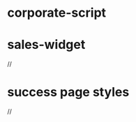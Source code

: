 # corporate-script

# sales-widget
// <script src="https://cdn.jsdelivr.net/gh/AndriiAndrienko69/corporate-script@main/cdn/sales-widget.js"></script> 
# success page styles

// <link rel="stylesheet" href="https://cdn.jsdelivr.net/gh/AndriiAndrienko69/corporate-script@main/cdn/success.css" />
